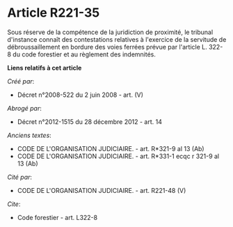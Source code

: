# Article R221-35

Sous réserve de la compétence de la juridiction de proximité, le tribunal d'instance connaît des contestations relatives à
l'exercice de la servitude de débroussaillement en bordure des voies ferrées prévue par l'article L. 322-8 du code forestier
et au règlement des indemnités.

**Liens relatifs à cet article**

_Créé par_:

  - Décret n°2008-522 du 2 juin 2008 - art. (V)

_Abrogé par_:

  - Décret n°2012-1515 du 28 décembre 2012 - art. 14

_Anciens textes_:

  - CODE DE L'ORGANISATION JUDICIAIRE. - art. R*321-9 al 13  (Ab)
  - CODE DE L'ORGANISATION JUDICIAIRE. - art. R*331-1 ecqc r 321-9 al 13 (Ab)

_Cité par_:

  - CODE DE L'ORGANISATION JUDICIAIRE. - art. R221-48 (V)

_Cite_:

  - Code forestier - art. L322-8
